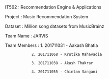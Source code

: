 IT562 : Recommendation Engine & Applications

Project : Music Recommendation System

Dataset : Million song datasets from MusicBrainz

Team Name : JARVIS

Team Members :  1. 201711031 - Aakash Bhatia

                2. 201711068 - Krutika Mahavadia
                
                3. 201711038 - Akash Thakrar
                
                4. 201711055 - Chintan Sangani
                

